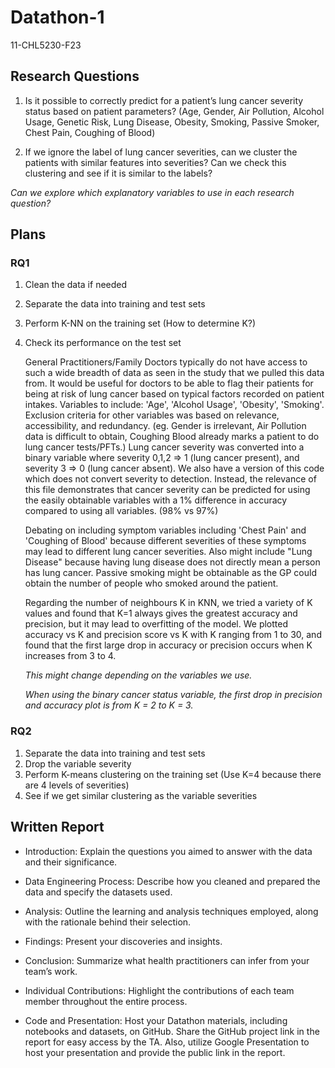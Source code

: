 # Datathon-1
11-CHL5230-F23

## Research Questions

1. Is it possible to correctly predict for a patient’s lung cancer severity status based on patient parameters? (Age, Gender, Air Pollution, Alcohol Usage, Genetic Risk, Lung Disease, Obesity, Smoking, Passive Smoker, Chest Pain, Coughing of Blood)

2. If we ignore the label of lung cancer severities, can we cluster the patients with similar features into severities? Can we check this clustering and see if it is similar to the labels?

*Can we explore which explanatory variables to use in each research question?*

## Plans

### RQ1
1. Clean the data if needed
2. Separate the data into training and test sets
3. Perform K-NN on the training set (How to determine K?)
4. Check its performance on the test set

   General Practitioners/Family Doctors typically do not have access to such a wide breadth of data as seen in the study that we pulled this data from. It would be useful for doctors to be able to flag their patients for being at risk of lung cancer based on typical factors recorded on patient intakes. Variables to include: 'Age', 'Alcohol Usage', 'Obesity', 'Smoking'. Exclusion criteria for other variables was based on relevance, accessibility, and redundancy. (eg. Gender is irrelevant, Air Pollution data is difficult to obtain, Coughing Blood already marks a patient to do lung cancer tests/PFTs.) Lung cancer severity was converted into a binary variable where severity 0,1,2 => 1 (lung cancer present), and severity 3 => 0 (lung cancer absent). We also have a version of this code which does not convert severity to detection. Instead, the relevance of this file demonstrates that cancer severity can be predicted for using the easily obtainable variables with a 1% difference in accuracy compared to using all variables. (98% vs 97%)

   Debating on including symptom variables including 'Chest Pain' and 'Coughing of Blood' because different severities of these symptoms may lead to different lung cancer severities. Also might include "Lung Disease" because having lung disease does not directly mean a person has lung cancer. Passive smoking might be obtainable as the GP could obtain the number of people who smoked around the patient.

   Regarding the number of neighbours K in KNN, we tried a variety of K values and found that K=1 always gives the greatest accuracy and precision, but it may lead to overfitting of the model. We plotted accuracy vs K and precision score vs K with K ranging from 1 to 30, and found that the first large drop in accuracy or precision occurs when K increases from 3 to 4.

   *This might change depending on the variables we use.*

   *When using the binary cancer status variable, the first drop in precision and accuracy plot is from K = 2 to K = 3.*

### RQ2
1. Separate the data into training and test sets
2. Drop the variable severity
3. Perform K-means clustering on the training set (Use K=4 because there are 4 levels of severities)
4. See if we get similar clustering as the variable severities


## Written Report

- Introduction: Explain the questions you aimed to answer with the data and their significance.

- Data Engineering Process: Describe how you cleaned and prepared the data and specify the datasets used.

- Analysis: Outline the learning and analysis techniques employed, along with the rationale behind their selection.

- Findings: Present your discoveries and insights.

- Conclusion: Summarize what health practitioners can infer from your team’s work.

- Individual Contributions: Highlight the contributions of each team member throughout the entire process.

- Code and Presentation: Host your Datathon materials, including notebooks and datasets, on GitHub. Share the GitHub project link in the report for easy access by the TA. Also, utilize Google Presentation to host your presentation and provide the public link in the report.

